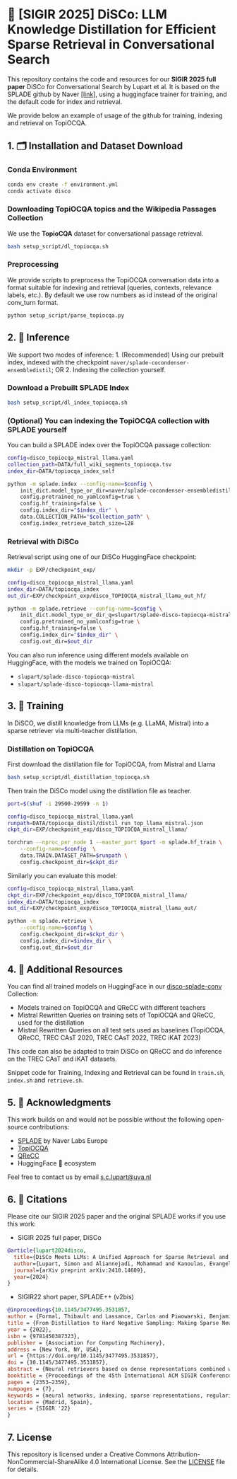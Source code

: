 # 🤖 [SIGIR 2025] DiSCo: LLM Knowledge Distillation for Efficient Sparse Retrieval in Conversational Search

This repository contains the code and resources for our **SIGIR 2025 full paper** DiSCo for Conversational Search by Lupart et al. It is based on the SPLADE github by Naver [[link]](https://github.com/naver/splade), using a huggingface trainer for training, and the default code for index and retrieval.

We provide below an example of usage of the github for training, indexing and retrieval on TopiOCQA.

## 1. 🗂️ Installation and Dataset Download

### Conda Environment

```bash
conda env create -f environment.yml
conda activate disco
```

### Downloading TopiOCQA topics and the Wikipedia Passages Collection

We use the **TopioCQA** dataset for conversational passage retrieval.

```bash
bash setup_script/dl_topiocqa.sh
```

### Preprocessing

We provide scripts to preprocess the TopiOCQA conversation data into a format suitable for indexing and retrieval (queries, contexts, relevance labels, etc.). By default we use row numbers as id instead of the original conv_turn format.

```bash
python setup_script/parse_topiocqa.py
```


## 2. 🚀 Inference

We support two modes of inference: 1. (Recommended) Using our prebuilt index, indexed with the checkpoint 
`naver/splade-cocondenser-ensembledistil`; OR 2. Indexing the collection yourself.

### Download a Prebuilt SPLADE Index

```bash
bash setup_script/dl_index_topiocqa.sh
```

### (Optional) You can indexing the TopiOCQA collection with SPLADE yourself

You can build a SPLADE index over the TopiOCQA passage collection:

```bash
config=disco_topiocqa_mistral_llama.yaml
collection_path=DATA/full_wiki_segments_topiocqa.tsv
index_dir=DATA/topiocqa_index_self

python -m splade.index --config-name=$config \
    init_dict.model_type_or_dir=naver/splade-cocondenser-ensembledistil \
    config.pretrained_no_yamlconfig=true \
    config.hf_training=false \
    config.index_dir="$index_dir" \
    data.COLLECTION_PATH="$collection_path" \
    config.index_retrieve_batch_size=128
```

### Retrieval with DiSCo

Retrieval script using one of our DiSCo HuggingFace checkpoint:

```bash
mkdir -p EXP/checkpoint_exp/

config=disco_topiocqa_mistral_llama.yaml
index_dir=DATA/topiocqa_index
out_dir=EXP/checkpoint_exp/disco_TOPIOCQA_mistral_llama_out_hf/

python -m splade.retrieve --config-name=$config \
    init_dict.model_type_or_dir_q=slupart/splade-disco-topiocqa-mistral \
    config.pretrained_no_yamlconfig=true \
    config.hf_training=false \
    config.index_dir="$index_dir" \
    config.out_dir=$out_dir
```

You can also run inference using different models available on HuggingFace, with the models we trained on TopiOCQA:

* `slupart/splade-disco-topiocqa-mistral`
* `slupart/splade-disco-topiocqa-llama-mistral`


## 3. 🚀 Training

In DiSCO, we distill knowledge from LLMs (e.g. LLaMA, Mistral) into a sparse retriever via multi-teacher distillation.

### Distillation on TopiOCQA

First download the distillation file for TopiOCQA, from Mistral and Llama

```bash
bash setup_script/dl_distillation_topiocqa.sh
```

Then train the DiSCo model using the distillation file as teacher.

```bash
port=$(shuf -i 29500-29599 -n 1)

config=disco_topiocqa_mistral_llama.yaml
runpath=DATA/topiocqa_distil/distil_run_top_llama_mistral.json
ckpt_dir=EXP/checkpoint_exp/disco_TOPIOCQA_mistral_llama/

torchrun --nproc_per_node 1 --master_port $port -m splade.hf_train \
    --config-name=$config  \
    data.TRAIN.DATASET_PATH=$runpath \
    config.checkpoint_dir=$ckpt_dir
```

Similarly you can evaluate this model:

```bash
config=disco_topiocqa_mistral_llama.yaml
ckpt_dir=EXP/checkpoint_exp/disco_TOPIOCQA_mistral_llama/
index_dir=DATA/topiocqa_index
out_dir=EXP/checkpoint_exp/disco_TOPIOCQA_mistral_llama_out/

python -m splade.retrieve \
    --config-name=$config \
    config.checkpoint_dir=$ckpt_dir \
    config.index_dir=$index_dir \
    config.out_dir=$out_dir
```

## 4. 🚀 Additional Resources

You can find all trained models on HuggingFace in our [disco-splade-conv](https://huggingface.co/collections/slupart/splade-conversational-6800f23d0c61997aa33cf4e4) Collection:

* Models trained on TopiOCQA and QReCC with different teachers
* Mistral Rewritten Queries on training sets of TopiOCQA and QReCC, used for the distillation
* Mistral Rewritten Queries on all test sets used as baselines (TopiOCQA, QReCC, TREC CAsT 2020, TREC CAsT 2022, TREC iKAT 2023)

This code can also be adapted to train DiSCo on QReCC and do inference on the TREC CAsT and iKAT datasets.

Snippet code for Training, Indexing and Retrieval can be found in `train.sh`, `index.sh` and `retrieve.sh`.

## 5. 🙏 Acknowledgments

This work builds on and would not be possible without the following open-source contributions:

* [SPLADE](https://github.com/naver/splade) by Naver Labs Europe
* [TopiOCQA](https://mcgill-nlp.github.io/topiocqa/)
* [QReCC](https://github.com/apple/ml-qrecc)
* HuggingFace 🤗 ecosystem

Feel free to contact us by email s.c.lupart@uva.nl

## 6. 📜 Citations

Please cite our SIGIR 2025 paper and the original SPLADE works if you use this work:
* SIGIR 2025 full paper, DiSCo
```bibtex
@article{lupart2024disco,
  title={DiSCo Meets LLMs: A Unified Approach for Sparse Retrieval and Contextual Distillation in Conversational Search},
  author={Lupart, Simon and Aliannejadi, Mohammad and Kanoulas, Evangelos},
  journal={arXiv preprint arXiv:2410.14609},
  year={2024}
}
```
* SIGIR22 short paper, SPLADE++ (v2bis)
```bibtex
@inproceedings{10.1145/3477495.3531857,
author = {Formal, Thibault and Lassance, Carlos and Piwowarski, Benjamin and Clinchant, St\'{e}phane},
title = {From Distillation to Hard Negative Sampling: Making Sparse Neural IR Models More Effective},
year = {2022},
isbn = {9781450387323},
publisher = {Association for Computing Machinery},
address = {New York, NY, USA},
url = {https://doi.org/10.1145/3477495.3531857},
doi = {10.1145/3477495.3531857},
abstract = {Neural retrievers based on dense representations combined with Approximate Nearest Neighbors search have recently received a lot of attention, owing their success to distillation and/or better sampling of examples for training -- while still relying on the same backbone architecture. In the meantime, sparse representation learning fueled by traditional inverted indexing techniques has seen a growing interest, inheriting from desirable IR priors such as explicit lexical matching. While some architectural variants have been proposed, a lesser effort has been put in the training of such models. In this work, we build on SPLADE -- a sparse expansion-based retriever -- and show to which extent it is able to benefit from the same training improvements as dense models, by studying the effect of distillation, hard-negative mining as well as the Pre-trained Language Model initialization. We furthermore study the link between effectiveness and efficiency, on in-domain and zero-shot settings, leading to state-of-the-art results in both scenarios for sufficiently expressive models.},
booktitle = {Proceedings of the 45th International ACM SIGIR Conference on Research and Development in Information Retrieval},
pages = {2353–2359},
numpages = {7},
keywords = {neural networks, indexing, sparse representations, regularization},
location = {Madrid, Spain},
series = {SIGIR '22}
}
```

## 7. License

This repository is licensed under a Creative Commons Attribution-NonCommercial-ShareAlike 4.0 International License.
See the [LICENSE](./LICENSE) file for details.

